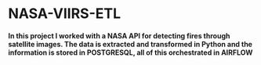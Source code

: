 # NASA-VIIRS-ETL
#### In this project I worked with a NASA API for detecting fires through satellite images. The data is extracted and transformed in Python and the information is stored in POSTGRESQL, all of this orchestrated in AIRFLOW
